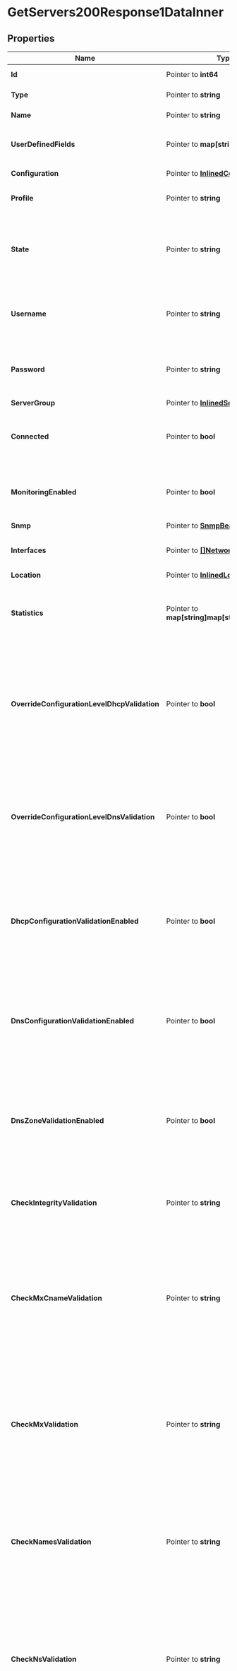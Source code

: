 # GetServers200Response1DataInner

## Properties

Name | Type | Description | Notes
------------ | ------------- | ------------- | -------------
**Id** | Pointer to **int64** | The resource identifier. | [optional] 
**Type** | Pointer to **string** | The resource type. | [optional] 
**Name** | Pointer to **string** | The name of the resource. | [optional] 
**UserDefinedFields** | Pointer to **map[string]string** | User-defined fields set for the resource. | [optional] 
**Configuration** | Pointer to [**InlinedConfiguration**](InlinedConfiguration.md) |  | [optional] [readonly] 
**Profile** | Pointer to **string** | The profile of the server. | [optional] 
**State** | Pointer to **string** | The current state of the server, indicating whether the server is enabled or disabled. | [optional] 
**Username** | Pointer to **string** | The username used to authenticate with the server. | [optional] 
**Password** | Pointer to **string** | The password used to authenticate with the server. | [optional] 
**ServerGroup** | Pointer to [**InlinedServerGroup**](InlinedServerGroup.md) |  | [optional] 
**Connected** | Pointer to **bool** | Indicates whether the server is connected to Address Manager. | [optional] 
**MonitoringEnabled** | Pointer to **bool** | Indicates whether monitoring service is enabled on the server. | [optional] 
**Snmp** | Pointer to [**SnmpBean**](SnmpBean.md) |  | [optional] 
**Interfaces** | Pointer to [**[]NetworkInterface**](NetworkInterface.md) | The list of network interfaces of the server. | [optional] 
**Location** | Pointer to [**InlinedLocation**](InlinedLocation.md) |  | [optional] 
**Statistics** | Pointer to **map[string]map[string]interface{}** | Displays statistics information collected from the monitoring service. | [optional] [readonly] 
**OverrideConfigurationLevelDhcpValidation** | Pointer to **bool** | Indicates whether DHCP deployment validation settings configured at the configuration level are overridden at the server level. | [optional] 
**OverrideConfigurationLevelDnsValidation** | Pointer to **bool** | Indicates whether DNS deployment validation settings configured at the configuration level are overridden at the server level. | [optional] 
**DhcpConfigurationValidationEnabled** | Pointer to **bool** | Indicates whether the syntax of the dhcpd.conf file is validated prior to deployment from Address Manager. | [optional] 
**DnsConfigurationValidationEnabled** | Pointer to **bool** | Indicates whether the syntax of the named.conf file is validated prior to deployment from Address Manager. | [optional] 
**DnsZoneValidationEnabled** | Pointer to **bool** | Indicates whether the syntax of each DNS zone file is validated prior to deployment from Address Manager. | [optional] 
**CheckIntegrityValidation** | Pointer to **string** | The method for which the syntax checks of the DNS zone file is checked. | [optional] 
**CheckMxCnameValidation** | Pointer to **string** | Checks if MX records point to a CNAME record rather than an A or AAAA, and determines how Address Manager handles conditions found by the check. | [optional] 
**CheckMxValidation** | Pointer to **string** | Checks if MX records point to an IP address rather than an A or AAAA, and determines how Address Manager handles conditions found by the check. | [optional] 
**CheckNamesValidation** | Pointer to **string** | Checks the names within the DNS zone files and determines how Address Manager handles conditions found by the check. | [optional] 
**CheckNsValidation** | Pointer to **string** | Checks if NS records point to an IP address rather than an A or AAAA, and determines how Address Manager handles conditions found by the check. | [optional] 
**CheckSrvCnameValidation** | Pointer to **string** | Checks if SRV records point to a CNAME record rather than an A or AAAA, and determines how Address Manager handles conditions found by the check. | [optional] 
**CheckWildcardValidation** | Pointer to **string** | Checks for wildcards in zone names that don&#39;t appear as the last segment of a zone name, and determines how Address Manager handles conditions found by the check. | [optional] 
**PrivateAddress** | Pointer to **string** | The private IP address of the server. | [optional] 
**EncryptedNotificationsEnabled** | Pointer to **bool** | Indicates whether notifications are encrypted between Address Manager and the DNS/DHCP Server | [optional] 
**ManagementUrl** | Pointer to **string** | Specifies the management URL for an F5 LTM or GTM server. | [optional] 
**SelfIpAddress** | Pointer to **string** | Specifies the self URL for an F5 GTM server. | [optional] 
**HaBackboneEnabled** | Pointer to **bool** | Indicates whether a backbone is enabled between nodes of a high-availability pair. | [optional] 
**HaPingAddress** | Pointer to **string** | Sets the ping address of the high-availability pair. | [optional] 
**DhcpServicePrincipal** | Pointer to [**InlinedKerberosServicePrincipal**](InlinedKerberosServicePrincipal.md) |  | [optional] 
**DnsServicePrincipal** | Pointer to [**InlinedKerberosServicePrincipal**](InlinedKerberosServicePrincipal.md) |  | [optional] 
**DedicatedManagementEnabled** | Pointer to **bool** | Indicates whether dedicated management is enabled on the server. | [optional] 
**HaRole** | Pointer to **string** |  | [optional] [readonly] 
**HaPeerConnectionState** | Pointer to **string** |  | [optional] [readonly] 
**HaDiskState** | Pointer to **string** |  | [optional] [readonly] 
**HsmSupportEnabled** | Pointer to **bool** | Indicates whether HSM is enabled on the server. | [optional] 
**InterfaceRedundancyEnabled** | Pointer to **bool** | Indicates whether interface redundancy is enabled on the server. | [optional] 
**InheritedFields** | Pointer to **[]string** |  | [optional] [readonly] 

## Methods

### NewGetServers200Response1DataInner

`func NewGetServers200Response1DataInner() *GetServers200Response1DataInner`

NewGetServers200Response1DataInner instantiates a new GetServers200Response1DataInner object
This constructor will assign default values to properties that have it defined,
and makes sure properties required by API are set, but the set of arguments
will change when the set of required properties is changed

### NewGetServers200Response1DataInnerWithDefaults

`func NewGetServers200Response1DataInnerWithDefaults() *GetServers200Response1DataInner`

NewGetServers200Response1DataInnerWithDefaults instantiates a new GetServers200Response1DataInner object
This constructor will only assign default values to properties that have it defined,
but it doesn't guarantee that properties required by API are set

### GetId

`func (o *GetServers200Response1DataInner) GetId() int64`

GetId returns the Id field if non-nil, zero value otherwise.

### GetIdOk

`func (o *GetServers200Response1DataInner) GetIdOk() (*int64, bool)`

GetIdOk returns a tuple with the Id field if it's non-nil, zero value otherwise
and a boolean to check if the value has been set.

### SetId

`func (o *GetServers200Response1DataInner) SetId(v int64)`

SetId sets Id field to given value.

### HasId

`func (o *GetServers200Response1DataInner) HasId() bool`

HasId returns a boolean if a field has been set.

### GetType

`func (o *GetServers200Response1DataInner) GetType() string`

GetType returns the Type field if non-nil, zero value otherwise.

### GetTypeOk

`func (o *GetServers200Response1DataInner) GetTypeOk() (*string, bool)`

GetTypeOk returns a tuple with the Type field if it's non-nil, zero value otherwise
and a boolean to check if the value has been set.

### SetType

`func (o *GetServers200Response1DataInner) SetType(v string)`

SetType sets Type field to given value.

### HasType

`func (o *GetServers200Response1DataInner) HasType() bool`

HasType returns a boolean if a field has been set.

### GetName

`func (o *GetServers200Response1DataInner) GetName() string`

GetName returns the Name field if non-nil, zero value otherwise.

### GetNameOk

`func (o *GetServers200Response1DataInner) GetNameOk() (*string, bool)`

GetNameOk returns a tuple with the Name field if it's non-nil, zero value otherwise
and a boolean to check if the value has been set.

### SetName

`func (o *GetServers200Response1DataInner) SetName(v string)`

SetName sets Name field to given value.

### HasName

`func (o *GetServers200Response1DataInner) HasName() bool`

HasName returns a boolean if a field has been set.

### GetUserDefinedFields

`func (o *GetServers200Response1DataInner) GetUserDefinedFields() map[string]string`

GetUserDefinedFields returns the UserDefinedFields field if non-nil, zero value otherwise.

### GetUserDefinedFieldsOk

`func (o *GetServers200Response1DataInner) GetUserDefinedFieldsOk() (*map[string]string, bool)`

GetUserDefinedFieldsOk returns a tuple with the UserDefinedFields field if it's non-nil, zero value otherwise
and a boolean to check if the value has been set.

### SetUserDefinedFields

`func (o *GetServers200Response1DataInner) SetUserDefinedFields(v map[string]string)`

SetUserDefinedFields sets UserDefinedFields field to given value.

### HasUserDefinedFields

`func (o *GetServers200Response1DataInner) HasUserDefinedFields() bool`

HasUserDefinedFields returns a boolean if a field has been set.

### GetConfiguration

`func (o *GetServers200Response1DataInner) GetConfiguration() InlinedConfiguration`

GetConfiguration returns the Configuration field if non-nil, zero value otherwise.

### GetConfigurationOk

`func (o *GetServers200Response1DataInner) GetConfigurationOk() (*InlinedConfiguration, bool)`

GetConfigurationOk returns a tuple with the Configuration field if it's non-nil, zero value otherwise
and a boolean to check if the value has been set.

### SetConfiguration

`func (o *GetServers200Response1DataInner) SetConfiguration(v InlinedConfiguration)`

SetConfiguration sets Configuration field to given value.

### HasConfiguration

`func (o *GetServers200Response1DataInner) HasConfiguration() bool`

HasConfiguration returns a boolean if a field has been set.

### GetProfile

`func (o *GetServers200Response1DataInner) GetProfile() string`

GetProfile returns the Profile field if non-nil, zero value otherwise.

### GetProfileOk

`func (o *GetServers200Response1DataInner) GetProfileOk() (*string, bool)`

GetProfileOk returns a tuple with the Profile field if it's non-nil, zero value otherwise
and a boolean to check if the value has been set.

### SetProfile

`func (o *GetServers200Response1DataInner) SetProfile(v string)`

SetProfile sets Profile field to given value.

### HasProfile

`func (o *GetServers200Response1DataInner) HasProfile() bool`

HasProfile returns a boolean if a field has been set.

### GetState

`func (o *GetServers200Response1DataInner) GetState() string`

GetState returns the State field if non-nil, zero value otherwise.

### GetStateOk

`func (o *GetServers200Response1DataInner) GetStateOk() (*string, bool)`

GetStateOk returns a tuple with the State field if it's non-nil, zero value otherwise
and a boolean to check if the value has been set.

### SetState

`func (o *GetServers200Response1DataInner) SetState(v string)`

SetState sets State field to given value.

### HasState

`func (o *GetServers200Response1DataInner) HasState() bool`

HasState returns a boolean if a field has been set.

### GetUsername

`func (o *GetServers200Response1DataInner) GetUsername() string`

GetUsername returns the Username field if non-nil, zero value otherwise.

### GetUsernameOk

`func (o *GetServers200Response1DataInner) GetUsernameOk() (*string, bool)`

GetUsernameOk returns a tuple with the Username field if it's non-nil, zero value otherwise
and a boolean to check if the value has been set.

### SetUsername

`func (o *GetServers200Response1DataInner) SetUsername(v string)`

SetUsername sets Username field to given value.

### HasUsername

`func (o *GetServers200Response1DataInner) HasUsername() bool`

HasUsername returns a boolean if a field has been set.

### GetPassword

`func (o *GetServers200Response1DataInner) GetPassword() string`

GetPassword returns the Password field if non-nil, zero value otherwise.

### GetPasswordOk

`func (o *GetServers200Response1DataInner) GetPasswordOk() (*string, bool)`

GetPasswordOk returns a tuple with the Password field if it's non-nil, zero value otherwise
and a boolean to check if the value has been set.

### SetPassword

`func (o *GetServers200Response1DataInner) SetPassword(v string)`

SetPassword sets Password field to given value.

### HasPassword

`func (o *GetServers200Response1DataInner) HasPassword() bool`

HasPassword returns a boolean if a field has been set.

### GetServerGroup

`func (o *GetServers200Response1DataInner) GetServerGroup() InlinedServerGroup`

GetServerGroup returns the ServerGroup field if non-nil, zero value otherwise.

### GetServerGroupOk

`func (o *GetServers200Response1DataInner) GetServerGroupOk() (*InlinedServerGroup, bool)`

GetServerGroupOk returns a tuple with the ServerGroup field if it's non-nil, zero value otherwise
and a boolean to check if the value has been set.

### SetServerGroup

`func (o *GetServers200Response1DataInner) SetServerGroup(v InlinedServerGroup)`

SetServerGroup sets ServerGroup field to given value.

### HasServerGroup

`func (o *GetServers200Response1DataInner) HasServerGroup() bool`

HasServerGroup returns a boolean if a field has been set.

### GetConnected

`func (o *GetServers200Response1DataInner) GetConnected() bool`

GetConnected returns the Connected field if non-nil, zero value otherwise.

### GetConnectedOk

`func (o *GetServers200Response1DataInner) GetConnectedOk() (*bool, bool)`

GetConnectedOk returns a tuple with the Connected field if it's non-nil, zero value otherwise
and a boolean to check if the value has been set.

### SetConnected

`func (o *GetServers200Response1DataInner) SetConnected(v bool)`

SetConnected sets Connected field to given value.

### HasConnected

`func (o *GetServers200Response1DataInner) HasConnected() bool`

HasConnected returns a boolean if a field has been set.

### GetMonitoringEnabled

`func (o *GetServers200Response1DataInner) GetMonitoringEnabled() bool`

GetMonitoringEnabled returns the MonitoringEnabled field if non-nil, zero value otherwise.

### GetMonitoringEnabledOk

`func (o *GetServers200Response1DataInner) GetMonitoringEnabledOk() (*bool, bool)`

GetMonitoringEnabledOk returns a tuple with the MonitoringEnabled field if it's non-nil, zero value otherwise
and a boolean to check if the value has been set.

### SetMonitoringEnabled

`func (o *GetServers200Response1DataInner) SetMonitoringEnabled(v bool)`

SetMonitoringEnabled sets MonitoringEnabled field to given value.

### HasMonitoringEnabled

`func (o *GetServers200Response1DataInner) HasMonitoringEnabled() bool`

HasMonitoringEnabled returns a boolean if a field has been set.

### GetSnmp

`func (o *GetServers200Response1DataInner) GetSnmp() SnmpBean`

GetSnmp returns the Snmp field if non-nil, zero value otherwise.

### GetSnmpOk

`func (o *GetServers200Response1DataInner) GetSnmpOk() (*SnmpBean, bool)`

GetSnmpOk returns a tuple with the Snmp field if it's non-nil, zero value otherwise
and a boolean to check if the value has been set.

### SetSnmp

`func (o *GetServers200Response1DataInner) SetSnmp(v SnmpBean)`

SetSnmp sets Snmp field to given value.

### HasSnmp

`func (o *GetServers200Response1DataInner) HasSnmp() bool`

HasSnmp returns a boolean if a field has been set.

### GetInterfaces

`func (o *GetServers200Response1DataInner) GetInterfaces() []NetworkInterface`

GetInterfaces returns the Interfaces field if non-nil, zero value otherwise.

### GetInterfacesOk

`func (o *GetServers200Response1DataInner) GetInterfacesOk() (*[]NetworkInterface, bool)`

GetInterfacesOk returns a tuple with the Interfaces field if it's non-nil, zero value otherwise
and a boolean to check if the value has been set.

### SetInterfaces

`func (o *GetServers200Response1DataInner) SetInterfaces(v []NetworkInterface)`

SetInterfaces sets Interfaces field to given value.

### HasInterfaces

`func (o *GetServers200Response1DataInner) HasInterfaces() bool`

HasInterfaces returns a boolean if a field has been set.

### GetLocation

`func (o *GetServers200Response1DataInner) GetLocation() InlinedLocation`

GetLocation returns the Location field if non-nil, zero value otherwise.

### GetLocationOk

`func (o *GetServers200Response1DataInner) GetLocationOk() (*InlinedLocation, bool)`

GetLocationOk returns a tuple with the Location field if it's non-nil, zero value otherwise
and a boolean to check if the value has been set.

### SetLocation

`func (o *GetServers200Response1DataInner) SetLocation(v InlinedLocation)`

SetLocation sets Location field to given value.

### HasLocation

`func (o *GetServers200Response1DataInner) HasLocation() bool`

HasLocation returns a boolean if a field has been set.

### GetStatistics

`func (o *GetServers200Response1DataInner) GetStatistics() map[string]map[string]interface{}`

GetStatistics returns the Statistics field if non-nil, zero value otherwise.

### GetStatisticsOk

`func (o *GetServers200Response1DataInner) GetStatisticsOk() (*map[string]map[string]interface{}, bool)`

GetStatisticsOk returns a tuple with the Statistics field if it's non-nil, zero value otherwise
and a boolean to check if the value has been set.

### SetStatistics

`func (o *GetServers200Response1DataInner) SetStatistics(v map[string]map[string]interface{})`

SetStatistics sets Statistics field to given value.

### HasStatistics

`func (o *GetServers200Response1DataInner) HasStatistics() bool`

HasStatistics returns a boolean if a field has been set.

### GetOverrideConfigurationLevelDhcpValidation

`func (o *GetServers200Response1DataInner) GetOverrideConfigurationLevelDhcpValidation() bool`

GetOverrideConfigurationLevelDhcpValidation returns the OverrideConfigurationLevelDhcpValidation field if non-nil, zero value otherwise.

### GetOverrideConfigurationLevelDhcpValidationOk

`func (o *GetServers200Response1DataInner) GetOverrideConfigurationLevelDhcpValidationOk() (*bool, bool)`

GetOverrideConfigurationLevelDhcpValidationOk returns a tuple with the OverrideConfigurationLevelDhcpValidation field if it's non-nil, zero value otherwise
and a boolean to check if the value has been set.

### SetOverrideConfigurationLevelDhcpValidation

`func (o *GetServers200Response1DataInner) SetOverrideConfigurationLevelDhcpValidation(v bool)`

SetOverrideConfigurationLevelDhcpValidation sets OverrideConfigurationLevelDhcpValidation field to given value.

### HasOverrideConfigurationLevelDhcpValidation

`func (o *GetServers200Response1DataInner) HasOverrideConfigurationLevelDhcpValidation() bool`

HasOverrideConfigurationLevelDhcpValidation returns a boolean if a field has been set.

### GetOverrideConfigurationLevelDnsValidation

`func (o *GetServers200Response1DataInner) GetOverrideConfigurationLevelDnsValidation() bool`

GetOverrideConfigurationLevelDnsValidation returns the OverrideConfigurationLevelDnsValidation field if non-nil, zero value otherwise.

### GetOverrideConfigurationLevelDnsValidationOk

`func (o *GetServers200Response1DataInner) GetOverrideConfigurationLevelDnsValidationOk() (*bool, bool)`

GetOverrideConfigurationLevelDnsValidationOk returns a tuple with the OverrideConfigurationLevelDnsValidation field if it's non-nil, zero value otherwise
and a boolean to check if the value has been set.

### SetOverrideConfigurationLevelDnsValidation

`func (o *GetServers200Response1DataInner) SetOverrideConfigurationLevelDnsValidation(v bool)`

SetOverrideConfigurationLevelDnsValidation sets OverrideConfigurationLevelDnsValidation field to given value.

### HasOverrideConfigurationLevelDnsValidation

`func (o *GetServers200Response1DataInner) HasOverrideConfigurationLevelDnsValidation() bool`

HasOverrideConfigurationLevelDnsValidation returns a boolean if a field has been set.

### GetDhcpConfigurationValidationEnabled

`func (o *GetServers200Response1DataInner) GetDhcpConfigurationValidationEnabled() bool`

GetDhcpConfigurationValidationEnabled returns the DhcpConfigurationValidationEnabled field if non-nil, zero value otherwise.

### GetDhcpConfigurationValidationEnabledOk

`func (o *GetServers200Response1DataInner) GetDhcpConfigurationValidationEnabledOk() (*bool, bool)`

GetDhcpConfigurationValidationEnabledOk returns a tuple with the DhcpConfigurationValidationEnabled field if it's non-nil, zero value otherwise
and a boolean to check if the value has been set.

### SetDhcpConfigurationValidationEnabled

`func (o *GetServers200Response1DataInner) SetDhcpConfigurationValidationEnabled(v bool)`

SetDhcpConfigurationValidationEnabled sets DhcpConfigurationValidationEnabled field to given value.

### HasDhcpConfigurationValidationEnabled

`func (o *GetServers200Response1DataInner) HasDhcpConfigurationValidationEnabled() bool`

HasDhcpConfigurationValidationEnabled returns a boolean if a field has been set.

### GetDnsConfigurationValidationEnabled

`func (o *GetServers200Response1DataInner) GetDnsConfigurationValidationEnabled() bool`

GetDnsConfigurationValidationEnabled returns the DnsConfigurationValidationEnabled field if non-nil, zero value otherwise.

### GetDnsConfigurationValidationEnabledOk

`func (o *GetServers200Response1DataInner) GetDnsConfigurationValidationEnabledOk() (*bool, bool)`

GetDnsConfigurationValidationEnabledOk returns a tuple with the DnsConfigurationValidationEnabled field if it's non-nil, zero value otherwise
and a boolean to check if the value has been set.

### SetDnsConfigurationValidationEnabled

`func (o *GetServers200Response1DataInner) SetDnsConfigurationValidationEnabled(v bool)`

SetDnsConfigurationValidationEnabled sets DnsConfigurationValidationEnabled field to given value.

### HasDnsConfigurationValidationEnabled

`func (o *GetServers200Response1DataInner) HasDnsConfigurationValidationEnabled() bool`

HasDnsConfigurationValidationEnabled returns a boolean if a field has been set.

### GetDnsZoneValidationEnabled

`func (o *GetServers200Response1DataInner) GetDnsZoneValidationEnabled() bool`

GetDnsZoneValidationEnabled returns the DnsZoneValidationEnabled field if non-nil, zero value otherwise.

### GetDnsZoneValidationEnabledOk

`func (o *GetServers200Response1DataInner) GetDnsZoneValidationEnabledOk() (*bool, bool)`

GetDnsZoneValidationEnabledOk returns a tuple with the DnsZoneValidationEnabled field if it's non-nil, zero value otherwise
and a boolean to check if the value has been set.

### SetDnsZoneValidationEnabled

`func (o *GetServers200Response1DataInner) SetDnsZoneValidationEnabled(v bool)`

SetDnsZoneValidationEnabled sets DnsZoneValidationEnabled field to given value.

### HasDnsZoneValidationEnabled

`func (o *GetServers200Response1DataInner) HasDnsZoneValidationEnabled() bool`

HasDnsZoneValidationEnabled returns a boolean if a field has been set.

### GetCheckIntegrityValidation

`func (o *GetServers200Response1DataInner) GetCheckIntegrityValidation() string`

GetCheckIntegrityValidation returns the CheckIntegrityValidation field if non-nil, zero value otherwise.

### GetCheckIntegrityValidationOk

`func (o *GetServers200Response1DataInner) GetCheckIntegrityValidationOk() (*string, bool)`

GetCheckIntegrityValidationOk returns a tuple with the CheckIntegrityValidation field if it's non-nil, zero value otherwise
and a boolean to check if the value has been set.

### SetCheckIntegrityValidation

`func (o *GetServers200Response1DataInner) SetCheckIntegrityValidation(v string)`

SetCheckIntegrityValidation sets CheckIntegrityValidation field to given value.

### HasCheckIntegrityValidation

`func (o *GetServers200Response1DataInner) HasCheckIntegrityValidation() bool`

HasCheckIntegrityValidation returns a boolean if a field has been set.

### GetCheckMxCnameValidation

`func (o *GetServers200Response1DataInner) GetCheckMxCnameValidation() string`

GetCheckMxCnameValidation returns the CheckMxCnameValidation field if non-nil, zero value otherwise.

### GetCheckMxCnameValidationOk

`func (o *GetServers200Response1DataInner) GetCheckMxCnameValidationOk() (*string, bool)`

GetCheckMxCnameValidationOk returns a tuple with the CheckMxCnameValidation field if it's non-nil, zero value otherwise
and a boolean to check if the value has been set.

### SetCheckMxCnameValidation

`func (o *GetServers200Response1DataInner) SetCheckMxCnameValidation(v string)`

SetCheckMxCnameValidation sets CheckMxCnameValidation field to given value.

### HasCheckMxCnameValidation

`func (o *GetServers200Response1DataInner) HasCheckMxCnameValidation() bool`

HasCheckMxCnameValidation returns a boolean if a field has been set.

### GetCheckMxValidation

`func (o *GetServers200Response1DataInner) GetCheckMxValidation() string`

GetCheckMxValidation returns the CheckMxValidation field if non-nil, zero value otherwise.

### GetCheckMxValidationOk

`func (o *GetServers200Response1DataInner) GetCheckMxValidationOk() (*string, bool)`

GetCheckMxValidationOk returns a tuple with the CheckMxValidation field if it's non-nil, zero value otherwise
and a boolean to check if the value has been set.

### SetCheckMxValidation

`func (o *GetServers200Response1DataInner) SetCheckMxValidation(v string)`

SetCheckMxValidation sets CheckMxValidation field to given value.

### HasCheckMxValidation

`func (o *GetServers200Response1DataInner) HasCheckMxValidation() bool`

HasCheckMxValidation returns a boolean if a field has been set.

### GetCheckNamesValidation

`func (o *GetServers200Response1DataInner) GetCheckNamesValidation() string`

GetCheckNamesValidation returns the CheckNamesValidation field if non-nil, zero value otherwise.

### GetCheckNamesValidationOk

`func (o *GetServers200Response1DataInner) GetCheckNamesValidationOk() (*string, bool)`

GetCheckNamesValidationOk returns a tuple with the CheckNamesValidation field if it's non-nil, zero value otherwise
and a boolean to check if the value has been set.

### SetCheckNamesValidation

`func (o *GetServers200Response1DataInner) SetCheckNamesValidation(v string)`

SetCheckNamesValidation sets CheckNamesValidation field to given value.

### HasCheckNamesValidation

`func (o *GetServers200Response1DataInner) HasCheckNamesValidation() bool`

HasCheckNamesValidation returns a boolean if a field has been set.

### GetCheckNsValidation

`func (o *GetServers200Response1DataInner) GetCheckNsValidation() string`

GetCheckNsValidation returns the CheckNsValidation field if non-nil, zero value otherwise.

### GetCheckNsValidationOk

`func (o *GetServers200Response1DataInner) GetCheckNsValidationOk() (*string, bool)`

GetCheckNsValidationOk returns a tuple with the CheckNsValidation field if it's non-nil, zero value otherwise
and a boolean to check if the value has been set.

### SetCheckNsValidation

`func (o *GetServers200Response1DataInner) SetCheckNsValidation(v string)`

SetCheckNsValidation sets CheckNsValidation field to given value.

### HasCheckNsValidation

`func (o *GetServers200Response1DataInner) HasCheckNsValidation() bool`

HasCheckNsValidation returns a boolean if a field has been set.

### GetCheckSrvCnameValidation

`func (o *GetServers200Response1DataInner) GetCheckSrvCnameValidation() string`

GetCheckSrvCnameValidation returns the CheckSrvCnameValidation field if non-nil, zero value otherwise.

### GetCheckSrvCnameValidationOk

`func (o *GetServers200Response1DataInner) GetCheckSrvCnameValidationOk() (*string, bool)`

GetCheckSrvCnameValidationOk returns a tuple with the CheckSrvCnameValidation field if it's non-nil, zero value otherwise
and a boolean to check if the value has been set.

### SetCheckSrvCnameValidation

`func (o *GetServers200Response1DataInner) SetCheckSrvCnameValidation(v string)`

SetCheckSrvCnameValidation sets CheckSrvCnameValidation field to given value.

### HasCheckSrvCnameValidation

`func (o *GetServers200Response1DataInner) HasCheckSrvCnameValidation() bool`

HasCheckSrvCnameValidation returns a boolean if a field has been set.

### GetCheckWildcardValidation

`func (o *GetServers200Response1DataInner) GetCheckWildcardValidation() string`

GetCheckWildcardValidation returns the CheckWildcardValidation field if non-nil, zero value otherwise.

### GetCheckWildcardValidationOk

`func (o *GetServers200Response1DataInner) GetCheckWildcardValidationOk() (*string, bool)`

GetCheckWildcardValidationOk returns a tuple with the CheckWildcardValidation field if it's non-nil, zero value otherwise
and a boolean to check if the value has been set.

### SetCheckWildcardValidation

`func (o *GetServers200Response1DataInner) SetCheckWildcardValidation(v string)`

SetCheckWildcardValidation sets CheckWildcardValidation field to given value.

### HasCheckWildcardValidation

`func (o *GetServers200Response1DataInner) HasCheckWildcardValidation() bool`

HasCheckWildcardValidation returns a boolean if a field has been set.

### GetPrivateAddress

`func (o *GetServers200Response1DataInner) GetPrivateAddress() string`

GetPrivateAddress returns the PrivateAddress field if non-nil, zero value otherwise.

### GetPrivateAddressOk

`func (o *GetServers200Response1DataInner) GetPrivateAddressOk() (*string, bool)`

GetPrivateAddressOk returns a tuple with the PrivateAddress field if it's non-nil, zero value otherwise
and a boolean to check if the value has been set.

### SetPrivateAddress

`func (o *GetServers200Response1DataInner) SetPrivateAddress(v string)`

SetPrivateAddress sets PrivateAddress field to given value.

### HasPrivateAddress

`func (o *GetServers200Response1DataInner) HasPrivateAddress() bool`

HasPrivateAddress returns a boolean if a field has been set.

### GetEncryptedNotificationsEnabled

`func (o *GetServers200Response1DataInner) GetEncryptedNotificationsEnabled() bool`

GetEncryptedNotificationsEnabled returns the EncryptedNotificationsEnabled field if non-nil, zero value otherwise.

### GetEncryptedNotificationsEnabledOk

`func (o *GetServers200Response1DataInner) GetEncryptedNotificationsEnabledOk() (*bool, bool)`

GetEncryptedNotificationsEnabledOk returns a tuple with the EncryptedNotificationsEnabled field if it's non-nil, zero value otherwise
and a boolean to check if the value has been set.

### SetEncryptedNotificationsEnabled

`func (o *GetServers200Response1DataInner) SetEncryptedNotificationsEnabled(v bool)`

SetEncryptedNotificationsEnabled sets EncryptedNotificationsEnabled field to given value.

### HasEncryptedNotificationsEnabled

`func (o *GetServers200Response1DataInner) HasEncryptedNotificationsEnabled() bool`

HasEncryptedNotificationsEnabled returns a boolean if a field has been set.

### GetManagementUrl

`func (o *GetServers200Response1DataInner) GetManagementUrl() string`

GetManagementUrl returns the ManagementUrl field if non-nil, zero value otherwise.

### GetManagementUrlOk

`func (o *GetServers200Response1DataInner) GetManagementUrlOk() (*string, bool)`

GetManagementUrlOk returns a tuple with the ManagementUrl field if it's non-nil, zero value otherwise
and a boolean to check if the value has been set.

### SetManagementUrl

`func (o *GetServers200Response1DataInner) SetManagementUrl(v string)`

SetManagementUrl sets ManagementUrl field to given value.

### HasManagementUrl

`func (o *GetServers200Response1DataInner) HasManagementUrl() bool`

HasManagementUrl returns a boolean if a field has been set.

### GetSelfIpAddress

`func (o *GetServers200Response1DataInner) GetSelfIpAddress() string`

GetSelfIpAddress returns the SelfIpAddress field if non-nil, zero value otherwise.

### GetSelfIpAddressOk

`func (o *GetServers200Response1DataInner) GetSelfIpAddressOk() (*string, bool)`

GetSelfIpAddressOk returns a tuple with the SelfIpAddress field if it's non-nil, zero value otherwise
and a boolean to check if the value has been set.

### SetSelfIpAddress

`func (o *GetServers200Response1DataInner) SetSelfIpAddress(v string)`

SetSelfIpAddress sets SelfIpAddress field to given value.

### HasSelfIpAddress

`func (o *GetServers200Response1DataInner) HasSelfIpAddress() bool`

HasSelfIpAddress returns a boolean if a field has been set.

### GetHaBackboneEnabled

`func (o *GetServers200Response1DataInner) GetHaBackboneEnabled() bool`

GetHaBackboneEnabled returns the HaBackboneEnabled field if non-nil, zero value otherwise.

### GetHaBackboneEnabledOk

`func (o *GetServers200Response1DataInner) GetHaBackboneEnabledOk() (*bool, bool)`

GetHaBackboneEnabledOk returns a tuple with the HaBackboneEnabled field if it's non-nil, zero value otherwise
and a boolean to check if the value has been set.

### SetHaBackboneEnabled

`func (o *GetServers200Response1DataInner) SetHaBackboneEnabled(v bool)`

SetHaBackboneEnabled sets HaBackboneEnabled field to given value.

### HasHaBackboneEnabled

`func (o *GetServers200Response1DataInner) HasHaBackboneEnabled() bool`

HasHaBackboneEnabled returns a boolean if a field has been set.

### GetHaPingAddress

`func (o *GetServers200Response1DataInner) GetHaPingAddress() string`

GetHaPingAddress returns the HaPingAddress field if non-nil, zero value otherwise.

### GetHaPingAddressOk

`func (o *GetServers200Response1DataInner) GetHaPingAddressOk() (*string, bool)`

GetHaPingAddressOk returns a tuple with the HaPingAddress field if it's non-nil, zero value otherwise
and a boolean to check if the value has been set.

### SetHaPingAddress

`func (o *GetServers200Response1DataInner) SetHaPingAddress(v string)`

SetHaPingAddress sets HaPingAddress field to given value.

### HasHaPingAddress

`func (o *GetServers200Response1DataInner) HasHaPingAddress() bool`

HasHaPingAddress returns a boolean if a field has been set.

### GetDhcpServicePrincipal

`func (o *GetServers200Response1DataInner) GetDhcpServicePrincipal() InlinedKerberosServicePrincipal`

GetDhcpServicePrincipal returns the DhcpServicePrincipal field if non-nil, zero value otherwise.

### GetDhcpServicePrincipalOk

`func (o *GetServers200Response1DataInner) GetDhcpServicePrincipalOk() (*InlinedKerberosServicePrincipal, bool)`

GetDhcpServicePrincipalOk returns a tuple with the DhcpServicePrincipal field if it's non-nil, zero value otherwise
and a boolean to check if the value has been set.

### SetDhcpServicePrincipal

`func (o *GetServers200Response1DataInner) SetDhcpServicePrincipal(v InlinedKerberosServicePrincipal)`

SetDhcpServicePrincipal sets DhcpServicePrincipal field to given value.

### HasDhcpServicePrincipal

`func (o *GetServers200Response1DataInner) HasDhcpServicePrincipal() bool`

HasDhcpServicePrincipal returns a boolean if a field has been set.

### GetDnsServicePrincipal

`func (o *GetServers200Response1DataInner) GetDnsServicePrincipal() InlinedKerberosServicePrincipal`

GetDnsServicePrincipal returns the DnsServicePrincipal field if non-nil, zero value otherwise.

### GetDnsServicePrincipalOk

`func (o *GetServers200Response1DataInner) GetDnsServicePrincipalOk() (*InlinedKerberosServicePrincipal, bool)`

GetDnsServicePrincipalOk returns a tuple with the DnsServicePrincipal field if it's non-nil, zero value otherwise
and a boolean to check if the value has been set.

### SetDnsServicePrincipal

`func (o *GetServers200Response1DataInner) SetDnsServicePrincipal(v InlinedKerberosServicePrincipal)`

SetDnsServicePrincipal sets DnsServicePrincipal field to given value.

### HasDnsServicePrincipal

`func (o *GetServers200Response1DataInner) HasDnsServicePrincipal() bool`

HasDnsServicePrincipal returns a boolean if a field has been set.

### GetDedicatedManagementEnabled

`func (o *GetServers200Response1DataInner) GetDedicatedManagementEnabled() bool`

GetDedicatedManagementEnabled returns the DedicatedManagementEnabled field if non-nil, zero value otherwise.

### GetDedicatedManagementEnabledOk

`func (o *GetServers200Response1DataInner) GetDedicatedManagementEnabledOk() (*bool, bool)`

GetDedicatedManagementEnabledOk returns a tuple with the DedicatedManagementEnabled field if it's non-nil, zero value otherwise
and a boolean to check if the value has been set.

### SetDedicatedManagementEnabled

`func (o *GetServers200Response1DataInner) SetDedicatedManagementEnabled(v bool)`

SetDedicatedManagementEnabled sets DedicatedManagementEnabled field to given value.

### HasDedicatedManagementEnabled

`func (o *GetServers200Response1DataInner) HasDedicatedManagementEnabled() bool`

HasDedicatedManagementEnabled returns a boolean if a field has been set.

### GetHaRole

`func (o *GetServers200Response1DataInner) GetHaRole() string`

GetHaRole returns the HaRole field if non-nil, zero value otherwise.

### GetHaRoleOk

`func (o *GetServers200Response1DataInner) GetHaRoleOk() (*string, bool)`

GetHaRoleOk returns a tuple with the HaRole field if it's non-nil, zero value otherwise
and a boolean to check if the value has been set.

### SetHaRole

`func (o *GetServers200Response1DataInner) SetHaRole(v string)`

SetHaRole sets HaRole field to given value.

### HasHaRole

`func (o *GetServers200Response1DataInner) HasHaRole() bool`

HasHaRole returns a boolean if a field has been set.

### GetHaPeerConnectionState

`func (o *GetServers200Response1DataInner) GetHaPeerConnectionState() string`

GetHaPeerConnectionState returns the HaPeerConnectionState field if non-nil, zero value otherwise.

### GetHaPeerConnectionStateOk

`func (o *GetServers200Response1DataInner) GetHaPeerConnectionStateOk() (*string, bool)`

GetHaPeerConnectionStateOk returns a tuple with the HaPeerConnectionState field if it's non-nil, zero value otherwise
and a boolean to check if the value has been set.

### SetHaPeerConnectionState

`func (o *GetServers200Response1DataInner) SetHaPeerConnectionState(v string)`

SetHaPeerConnectionState sets HaPeerConnectionState field to given value.

### HasHaPeerConnectionState

`func (o *GetServers200Response1DataInner) HasHaPeerConnectionState() bool`

HasHaPeerConnectionState returns a boolean if a field has been set.

### GetHaDiskState

`func (o *GetServers200Response1DataInner) GetHaDiskState() string`

GetHaDiskState returns the HaDiskState field if non-nil, zero value otherwise.

### GetHaDiskStateOk

`func (o *GetServers200Response1DataInner) GetHaDiskStateOk() (*string, bool)`

GetHaDiskStateOk returns a tuple with the HaDiskState field if it's non-nil, zero value otherwise
and a boolean to check if the value has been set.

### SetHaDiskState

`func (o *GetServers200Response1DataInner) SetHaDiskState(v string)`

SetHaDiskState sets HaDiskState field to given value.

### HasHaDiskState

`func (o *GetServers200Response1DataInner) HasHaDiskState() bool`

HasHaDiskState returns a boolean if a field has been set.

### GetHsmSupportEnabled

`func (o *GetServers200Response1DataInner) GetHsmSupportEnabled() bool`

GetHsmSupportEnabled returns the HsmSupportEnabled field if non-nil, zero value otherwise.

### GetHsmSupportEnabledOk

`func (o *GetServers200Response1DataInner) GetHsmSupportEnabledOk() (*bool, bool)`

GetHsmSupportEnabledOk returns a tuple with the HsmSupportEnabled field if it's non-nil, zero value otherwise
and a boolean to check if the value has been set.

### SetHsmSupportEnabled

`func (o *GetServers200Response1DataInner) SetHsmSupportEnabled(v bool)`

SetHsmSupportEnabled sets HsmSupportEnabled field to given value.

### HasHsmSupportEnabled

`func (o *GetServers200Response1DataInner) HasHsmSupportEnabled() bool`

HasHsmSupportEnabled returns a boolean if a field has been set.

### GetInterfaceRedundancyEnabled

`func (o *GetServers200Response1DataInner) GetInterfaceRedundancyEnabled() bool`

GetInterfaceRedundancyEnabled returns the InterfaceRedundancyEnabled field if non-nil, zero value otherwise.

### GetInterfaceRedundancyEnabledOk

`func (o *GetServers200Response1DataInner) GetInterfaceRedundancyEnabledOk() (*bool, bool)`

GetInterfaceRedundancyEnabledOk returns a tuple with the InterfaceRedundancyEnabled field if it's non-nil, zero value otherwise
and a boolean to check if the value has been set.

### SetInterfaceRedundancyEnabled

`func (o *GetServers200Response1DataInner) SetInterfaceRedundancyEnabled(v bool)`

SetInterfaceRedundancyEnabled sets InterfaceRedundancyEnabled field to given value.

### HasInterfaceRedundancyEnabled

`func (o *GetServers200Response1DataInner) HasInterfaceRedundancyEnabled() bool`

HasInterfaceRedundancyEnabled returns a boolean if a field has been set.

### GetInheritedFields

`func (o *GetServers200Response1DataInner) GetInheritedFields() []string`

GetInheritedFields returns the InheritedFields field if non-nil, zero value otherwise.

### GetInheritedFieldsOk

`func (o *GetServers200Response1DataInner) GetInheritedFieldsOk() (*[]string, bool)`

GetInheritedFieldsOk returns a tuple with the InheritedFields field if it's non-nil, zero value otherwise
and a boolean to check if the value has been set.

### SetInheritedFields

`func (o *GetServers200Response1DataInner) SetInheritedFields(v []string)`

SetInheritedFields sets InheritedFields field to given value.

### HasInheritedFields

`func (o *GetServers200Response1DataInner) HasInheritedFields() bool`

HasInheritedFields returns a boolean if a field has been set.


[[Back to Model list]](../README.md#documentation-for-models) [[Back to API list]](../README.md#documentation-for-api-endpoints) [[Back to README]](../README.md)


